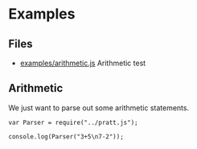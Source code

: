 # Examples

## Files

* [examples/arithmetic.js](#arithmetic "save: |jshint") Arithmetic test


## Arithmetic

We just want to parse out some arithmetic statements. 

    var Parser = require("../pratt.js");

    console.log(Parser("3+5\n7-2"));
